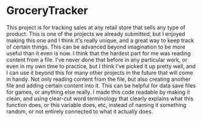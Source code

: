 # GroceryTracker

This project is for tracking sales at any retail store that sells any type of product. This is one of the projects we already submitted, but I enjoyed making this one and I think it's really unique, and a great way to keep track of certain things. This can be advanced beyond imagination to be more useful than it even is now. I think that the hardest part for me was reading content from a file. I've never done that before in any particular work, or even in my own time to practice, but I think I've picked it up pretty well, and I can use it beyond this for many other projects in the future that will come in handy. Not only reading content from the file, but also creating another file and adding certain content into it. This can be helpful for data save files for games, or anything else really. I made this code readable by making it clean, and using clear-cut word terminology that clearly explains what this function does, or this variable does, etc, instead of naming it something random, or not entirely connected to what it actually does. 
